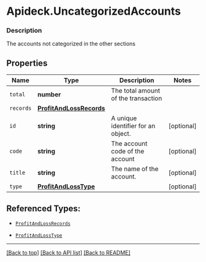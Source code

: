 # Apideck.UncategorizedAccounts

### Description

The accounts not categorized in the other sections

## Properties
Name | Type | Description | Notes
------------ | ------------- | ------------- | -------------
`total` | **number** | The total amount of the transaction | 
`records` | [**ProfitAndLossRecords**](ProfitAndLossRecords.md) |  | 
`id` | **string** | A unique identifier for an object. | [optional] 
`code` | **string** | The account code of the account | [optional] 
`title` | **string** | The name of the account. | [optional] 
`type` | [**ProfitAndLossType**](ProfitAndLossType.md) |  | [optional] 





## Referenced Types:

* [`ProfitAndLossRecords`](ProfitAndLossRecords.md)



* [`ProfitAndLossType`](ProfitAndLossType.md)

---

[[Back to top]](#) [[Back to API list]](../../../../README.md#documentation-for-api-endpoints) [[Back to README]](../../../../README.md)


